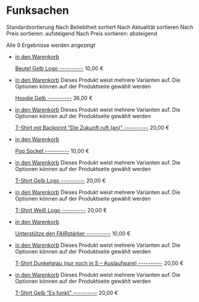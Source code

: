 Funksachen
==========

Standardsortierung Nach Beliebtheit sortiert Nach Aktualität sortieren Nach Preis sortieren: aufsteigend Nach Preis sortieren: absteigend

 Alle 9 Ergebnisse werden angezeigt

* [](https://funksachen.wetell.de/produkt/beutel/)

  [in den Warenkorb](/?add-to-cart=1473)

  [Beutel Gelb Logo ----------](https://funksachen.wetell.de/produkt/beutel/) 10,00 €

* [](https://funksachen.wetell.de/produkt/pulli-gelb/)

  [in den Warenkorb](https://funksachen.wetell.de/produkt/pulli-gelb/)	 Dieses Produkt weist mehrere Varianten auf. Die Optionen können auf der Produktseite gewählt werden

  [Hoodie Gelb ----------](https://funksachen.wetell.de/produkt/pulli-gelb/) 36,00 €

* [](https://funksachen.wetell.de/produkt/tshirt-backprint-zukunft/)

  [in den Warenkorb](https://funksachen.wetell.de/produkt/tshirt-backprint-zukunft/)	 Dieses Produkt weist mehrere Varianten auf. Die Optionen können auf der Produktseite gewählt werden

  [T-Shirt mit Backprint “Die Zukunft ruft (an)” ----------](https://funksachen.wetell.de/produkt/tshirt-backprint-zukunft/) 20,00 €

* [](https://funksachen.wetell.de/produkt/pop-socket/)

  [in den Warenkorb](/?add-to-cart=1467)

  [Pop Socket ----------](https://funksachen.wetell.de/produkt/pop-socket/) 10,00 €

* [](https://funksachen.wetell.de/produkt/t-shirt-gelb-logo/)

  [in den Warenkorb](https://funksachen.wetell.de/produkt/t-shirt-gelb-logo/)	 Dieses Produkt weist mehrere Varianten auf. Die Optionen können auf der Produktseite gewählt werden

  [T-Shirt Gelb Logo ----------](https://funksachen.wetell.de/produkt/t-shirt-gelb-logo/) 20,00 €

* [](https://funksachen.wetell.de/produkt/t-shirt-weiss-logo/)

  [in den Warenkorb](https://funksachen.wetell.de/produkt/t-shirt-weiss-logo/)	 Dieses Produkt weist mehrere Varianten auf. Die Optionen können auf der Produktseite gewählt werden

  [T-Shirt Weiß Logo ----------](https://funksachen.wetell.de/produkt/t-shirt-weiss-logo/) 20,00 €

* [](https://funksachen.wetell.de/produkt/unterstuetze-den-fairstaerker/)

  [in den Warenkorb](/?add-to-cart=1972)

  [Unterstütze den FAIRstärker ----------](https://funksachen.wetell.de/produkt/unterstuetze-den-fairstaerker/) 10,00 €

* [](https://funksachen.wetell.de/produkt/shirtschwarz/)

  [in den Warenkorb](https://funksachen.wetell.de/produkt/shirtschwarz/)	 Dieses Produkt weist mehrere Varianten auf. Die Optionen können auf der Produktseite gewählt werden

  [T-Shirt Dunkelgrau (nur noch in S – Auslaufware) ----------](https://funksachen.wetell.de/produkt/shirtschwarz/) 20,00 €

* [](https://funksachen.wetell.de/produkt/tshirtgelb/)

  [in den Warenkorb](https://funksachen.wetell.de/produkt/tshirtgelb/)	 Dieses Produkt weist mehrere Varianten auf. Die Optionen können auf der Produktseite gewählt werden

  [T-Shirt Gelb “Es funkt” ----------](https://funksachen.wetell.de/produkt/tshirtgelb/) 20,00 €
